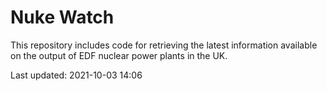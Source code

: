 # Nuke Watch

This repository includes code for retrieving the latest information available on the output of EDF nuclear power plants in the UK.

Last updated: 2021-10-03 14:06